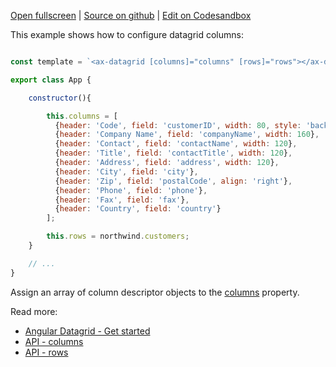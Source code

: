 
[Open fullscreen](/columns/) | [Source on github](https://github.com/activewidgets/angular/tree/master/examples/columns) | [Edit on Codesandbox](https://codesandbox.io/s/github/activewidgets/angular/tree/master/examples/columns)

This example shows how to configure datagrid columns:

```js

const template = `<ax-datagrid [columns]="columns" [rows]="rows"></ax-datagrid>`;

export class App {

    constructor(){

        this.columns = [
          {header: 'Code', field: 'customerID', width: 80, style: 'background:#def', fixed: true},
          {header: 'Company Name', field: 'companyName', width: 160},
          {header: 'Contact', field: 'contactName', width: 120},
          {header: 'Title', field: 'contactTitle', width: 120},
          {header: 'Address', field: 'address', width: 120},
          {header: 'City', field: 'city'},
          {header: 'Zip', field: 'postalCode', align: 'right'},
          {header: 'Phone', field: 'phone'},
          {header: 'Fax', field: 'fax'},
          {header: 'Country', field: 'country'}
        ];

        this.rows = northwind.customers;
    }

    // ...
}
```

Assign an array of column descriptor objects to the [columns](https://docs.activewidgets.com/api/datagrid/columns/) property.

Read more:

- [Angular Datagrid - Get started](https://docs.activewidgets.com/guide/env/angular/#data-properties)
- [API - columns](https://docs.activewidgets.com/api/datagrid/columns/)
- [API - rows](https://docs.activewidgets.com/api/datagrid/rows/)